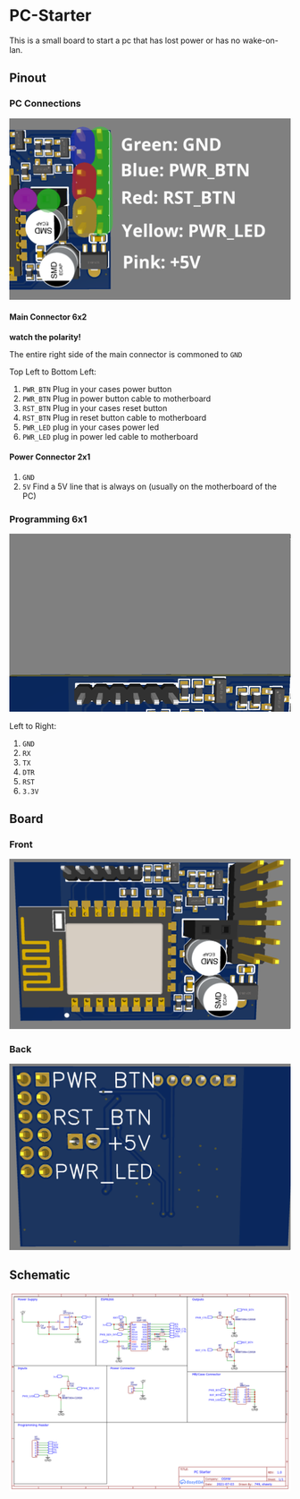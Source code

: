 # PC-Starter
This is a small board to start a pc that has lost power or has no wake-on-lan.

## Pinout

### PC Connections

![](docs/img/pinout_pc.png)

#### Main Connector 6x2

 **watch the polarity!**

The entire right side of the main connector is commoned to `GND`

Top Left to Bottom Left:

1. `PWR_BTN` Plug in your cases power button
2. `PWR_BTN` Plug in power button cable to motherboard
3. `RST_BTN` Plug in your cases reset button
4. `RST_BTN` Plug in reset button cable to motherboard
5. `PWR_LED` plug in your cases power led
6. `PWR_LED` plug in power led cable to motherboard

#### Power Connector 2x1

1. `GND`
2. `5V` Find a 5V line that is always on (usually on the motherboard of the PC)

### Programming 6x1

![](docs/img/pinout_programming.png)

Left to Right:

1. `GND`
2. `RX`
3. `TX`
4. `DTR`
5. `RST`
6. `3.3V`

## Board

### Front
![](docs/img/board_top.png)

### Back
![](docs/img/board_bottom.png)

###

## Schematic

![](board/Schematic_PC-Starter_2023-03-03.png)